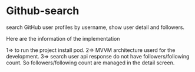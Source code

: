 # Github-search
search GitHub user profiles by username, show user detail and followers.

Here are the information of the implementation 

1=> to run the project install pod.
2=> MVVM architecture userd for the development.
3=> search user api response do not have followers/following count. So followers/following count are managed in the detail screen.
